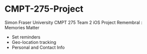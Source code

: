 # CMPT-275-Project

Simon Fraser University 
CMPT 275 Team 2 iOS Project
Remembral : Memories Matter
- Set reminders
- Geo-location tracking
- Personal and Contact Info
